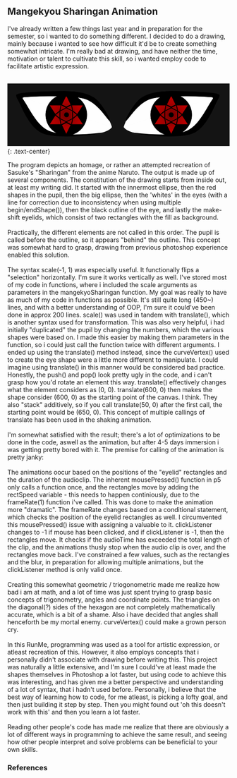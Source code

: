 ## **Mangekyou Sharingan Animation**

I've already written a few things last year and in preparation for the semester, so i wanted to do something different. I decided to do a drawing, mainly because i wanted to see how difficult it'd be to create something somewhat intricate. I'm really bad at drawing, and have neither the time, motivation or talent to cultivate this skill, so i wanted employ code to facilitate artistic expression. 
<br> <br>


 ![Semantic description of image](sharinganExampleImg.PNG "Image Title")
 {: .text-center}



The program depicts an homage, or rather an attempted recreation of Sasuke's "Sharingan" from the anime Naruto. The output is made up of several components. The constitution of the drawing starts from inside out, at least my writing did. It started with the innermost ellipse, then the red shapes in the pupil, then the big ellipse, then the 'whites' in the eyes (with a line for correction due to inconsistency when using multiple begin/endShape()), then the black outline of the eye, and lastly the make-shift eyelids, which consist of two rectangles with the fill as background. 
<br> <br>
Practically, the different elements are not called in this order. The pupil is called before the outline, so it appears "behind" the outline. This concept was somewhat hard to grasp, drawing from previous photoshop experience enabled this solution. 
<br> <br>
The syntax scale(-1, 1) was especially useful. It functionally flips a "selection" horizontally. I'm sure it works vertically as well. I've stored most of my code in functions, where i included the scale arguments as parameters in the mangekyoSharingan function. My goal was really to have as much of my code in functions as possible. It's still quite long (450~) lines, and with a better understanding of OOP, I'm sure it could've been done in approx 200 lines. scale() was used in tandem with translate(), which is another syntax used for transformation. This was also very helpful, i had initially "duplicated" the pupil by changing the numbers, which the various shapes were based on. I made this easier by making them parameters in the function, so i could just call the function twice with different arguments. I ended up using the translate() method instead, since the curveVertex() used to create the eye shape were a little more different to manipulate. I could imagine using translate() in this manner would be considered bad practice. Honestly, the push() and pop() look pretty ugly in the code, and i can't grasp how you'd rotate an element this way. translate() effectively changes what the element considers as (0, 0).  translate(600, 0) then makes the shape consider (600, 0) as the starting point of the canvas. I think. They also "stack" additively, so if you call translate(50, 0) after the first call, the starting point would be (650, 0). This concept of multiple callings of translate has been used in the shaking animation. 
<br> <br>
I'm somewhat satisfied with the result; there's a lot of optimizations to be done in the code, aswell as the animation, but after 4-5 days immersion i was getting pretty bored with it. The premise for calling of the animation is pretty janky:
<br> <br>
The animations oocur based on the positions of the "eyelid" rectangles and the duration of the audioclip. The inherent mousePressed() function in p5 only calls a function once, and the rectangles move by adding the rectSpeed variable - this needs to happen continiously, due to the frameRate(1) function i've called. This was done to make the animation more "dramatic". The frameRate changes based on a conditional statement, which checks the position of the eyelid rectangles as well. I circumvented this mousePressed() issue with assigning a valuable to it. clickListener changes to -1 if mouse has been clicked, and if clickListener is -1, then the rectangles move. It checks if the audioTime has exceeded the total length of the clip, and the animations thusly stop when the audio clip is over, and the rectangles move back. I've constrained a few values, such as the rectangles and the blur, in preparation for allowing multiple animations, but the clickListener method is only valid once. 
<br> <br>
Creating this somewhat geometric / triogonometric made me realize how bad i am at math, and a lot of time was just spent trying to grasp basic concepts of trigonometry, angles and coordinate points. The triangles on the diagonal(?) sides of the hexagon are not completely mathematically accurate, which is a bit of a shame. Also i have decided that angles shall henceforth be my mortal enemy. curveVertex() could make a grown person cry. 
<br> <br>
In this RunMe, programming was used as a tool for artistic expression, or atleast recreation of this. However, it also employs concepts that i personally didn't associate with drawing before writing this. This project was naturally a little extensive, and I'm sure I could've at least made the shapes themselves in Photoshop a lot faster, but using code to achieve this was interesting, and has given me a better perspective and understanding of a lot of syntax, that i hadn't used before. Personally, i believe that the best way of learning how to code, for me atleast, is picking a lofty goal, and then just building it step by step. Then you might found out 'oh this doesn't work with this' and then you learn a lot faster. 
<br> <br>
Reading other people's code has made me realize that there are obviously a lot of different ways in programming to achieve the same result, and seeing how other people interpret and solve problems can be beneficial to your own skills. 



### **References**
